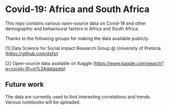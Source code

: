 # Covid-19: Africa and South Africa 
This repo contains various open-source data on Covid-19 and other demographic and behavioural factors in Africa and South Africa.

Thanks to the following groups for making the data available publicly:

[1] Data Science for Social Impact Research Group @ University of Pretoria (https://github.com/dsfsi)

[2] Open-source data available on Kaggle (https://www.kaggle.com/search?q=covid+19+in%3Adatasets)

## Future work
The data are currently used to find interesting correlations and trends. Various notebooks will be uploaded. 
